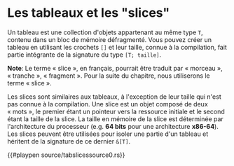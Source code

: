 # Les tableaux et les "slices"

Un tableau est une collection d'objets appartenant au même type `T`, contenu dans un bloc de mémoire défragmenté. Vous pouvez créer un tableau en utilisant les crochets `[]` et leur taille, connue à la compilation, fait partie intégrante de la signature du type `[T; taille]`.

**Note**: Le terme « slice », en français, pourrait être traduit par « morceau », « tranche », « fragment ». Pour la suite du chapitre, nous utiliserons le terme « slice ».

Les slices sont similaires aux tableaux, à l'exception de leur taille qui n'est pas connue à la compilation. Une slice est un objet composé de deux « mots », le premier étant un pointeur vers la ressource initiale et le second étant la taille de la slice. La taille en mémoire de la slice est déterminée par l'architecture du processeur (e.g. **64 bits** pour une architecture **x86-64**). Les slices peuvent être utilisées pour isoler une partie d'un tableau et héritent de la signature de ce dernier `&[T]`.

{{#playpen source/tabslicessource0.rs}}


